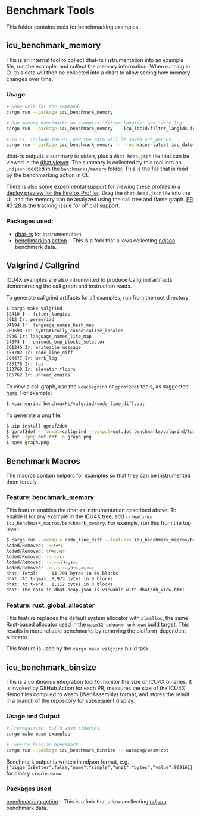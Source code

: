 # Benchmark Tools

This folder contains tools for benchmarking examples.

## icu_benchmark_memory

This is an internal tool to collect dhat-rs instrumentation into an example file, run the example,
and collect the memory information. When running in CI, this data will then be collected into a
chart to allow seeing how memory changes over time.

### Usage

```sh
# Show help for the command.
cargo run --package icu_benchmark_memory

# Run memory benchmarks on examples "filter_langids" and "work_log"
cargo run --package icu_benchmark_memory -- icu_locid/filter_langids icu_datetime/work_log

# In CI, include the OS, and the data will be saved out per-OS.
cargo run --package icu_benchmark_memory -- --os macos-latest icu_datetime/work_log
```

dhat-rs outputs a summary to stderr, plus a `dhat-heap.json` file that can be viewed in the
[dhat viewer](https://nnethercote.github.io/dh_view/dh_view.html). The summary is collected by this
tool into an `.ndjson` located in the `benchmarks/memory` folder. This is the file that is read by
the benchmarking action in CI.

There is also some experimental support for viewing these profiles in a [deploy preview for the
Firefox Profiler](https://deploy-preview-3128--perf-html.netlify.app/). Drag the `dhat-heap.json`
file into the UI, and the memory can be analyzed using the call tree and flame graph.
[PR #3128](https://github.com/firefox-devtools/profiler/pull/3128) is the tracking issue for
official support.

### Packages used:

* [dhat-rs](https://github.com/nnethercote/dhat-rs) for instrumentation.
* [benchmarking action](https://github.com/gregtatum/github-action-benchmark) – This is a fork that allows collecting [ndjson](http://ndjson.org/) benchmark data.

## Valgrind / Callgrind

ICU4X examples are also intrumented to produce Callgrind artifacts demonstrating the call graph and instruction reads.

To generate callgrind artifacts for all examples, run from the root directory:

```bash
$ cargo make valgrind
12410 Ir: filter_langids 
3912 Ir: permyriad 
84194 Ir: language_names_hash_map 
209698 Ir: syntatically_canonicalize_locales 
3946 Ir: language_names_lite_map 
24874 Ir: unicode_bmp_blocks_selector 
201246 Ir: writeable_message 
153702 Ir: code_line_diff 
794477 Ir: work_log 
785178 Ir: tui 
123768 Ir: elevator_floors 
105762 Ir: unread_emails 
```

To view a call graph, use the `kcachegrind` or `gprof2dot` tools, as suggested [here](https://stackoverflow.com/questions/9279144/interpreting-callgrind-data). For example:

```bash
$ kcachegrind benchmarks/valgrind/code_line_diff.out
```

To generate a png file:

```bash
$ pip install gprof2dot
$ gprof2dot --format=callgrind --output=out.dot benchmarks/valgrind/tui.out
$ dot -Tpng out.dot -o graph.png
$ open graph.png
```

## Benchmark Macros

The macros contain helpers for examples so that they can be instrumented them tersely.

### Feature: benchmark_memory

This feature enables the dhat-rs instrumentation described above. To enable it for any example in the ICU4X tree, add `--features icu_benchmark_macros/benchmark_memory`. For example, run this from the top level:

```bash
$ cargo run --example code_line_diff --features icu_benchmark_macros/benchmark_memory
Added/Removed: -৫০/+৭২
Added/Removed: ০/+৩,৭৫০
Added/Removed: -১,২০১/০
Added/Removed: -৯,৮৭৬/+৫,৪৩২
Added/Removed: -৫০,০০,০০০/+৩০,০০,০০০
dhat: Total:     13,793 bytes in 69 blocks
dhat: At t-gmax: 8,973 bytes in 6 blocks
dhat: At t-end:  1,112 bytes in 3 blocks
dhat: The data in dhat-heap.json is viewable with dhat/dh_view.html
```

### Feature: rust_global_allocator

This feature replaces the default system allocator with `dlmalloc`, the same Rust-based allocator used in the `wasm32-unknown-unknown` build target.  This results in more reliable benchmarks by removing the platform-dependent allocator.

This feature is used by the `cargo make valgrind` build task.

## icu_benchmark_binsize

This is a continuous integration tool to monitor the size of ICU4X binaries.
It is invoked by GitHub Action for each PR, measures the size of the ICU4X demo
files compiled to wasm (WebAssembly) format, and stores the result in a
branch of the repository for subsequent display.

### Usage and Output

```sh
# Prerequisite: build wasm binaries.
cargo make wasm-examples

# Execute binsize benchmark
cargo run --package icu_benchmark_binsize -- wasmpkg/wasm-opt
```

Benchmark output is written in ndjson format, e.g.
`{"biggerIsBetter":false,"name":"simple","unit":"bytes","value":909161}`
for binary `simple.wasm`.

### Packages used

[benchmarking action](https://github.com/gregtatum/github-action-benchmark) – This is a fork that allows collecting
[ndjson](http://ndjson.org/) benchmark data.
